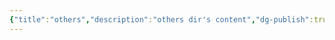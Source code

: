 ```yaml
---
{"title":"others","description":"others dir's content","dg-publish":true,"dg-path":null,"date":"2024-03-21 16:58:13","updated":"2024-10-10 16:07:23"}
---
```


